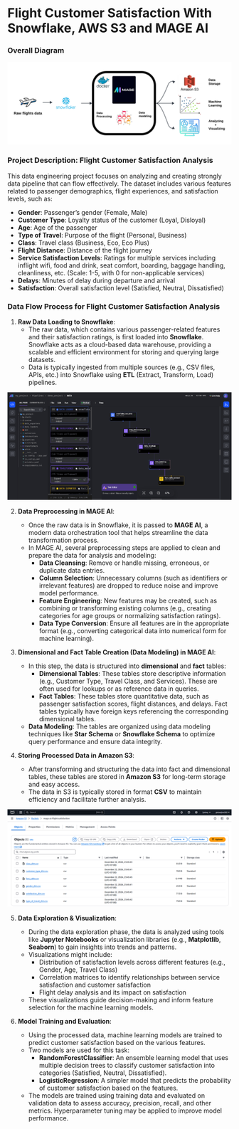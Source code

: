 # Flight Customer Satisfaction With Snowflake, AWS S3 and MAGE AI

### Overall Diagram 

![Description of the image](https://github.com/bao040/Flight_data_engineering_with_MAGE_AI/blob/master/flight_data_flow.png)


### Project Description: Flight Customer Satisfaction Analysis

This data engineering project focuses on analyzing and creating strongly data pipeline that can flow effectively. The dataset includes various features related to passenger demographics, flight experiences, and satisfaction levels, such as:

- **Gender**: Passenger’s gender (Female, Male)
- **Customer Type**: Loyalty status of the customer (Loyal, Disloyal)
- **Age**: Age of the passenger
- **Type of Travel**: Purpose of the flight (Personal, Business)
- **Class**: Travel class (Business, Eco, Eco Plus)
- **Flight Distance**: Distance of the flight journey
- **Service Satisfaction Levels**: Ratings for multiple services including inflight wifi, food and drink, seat comfort, boarding, baggage handling, cleanliness, etc. (Scale: 1-5, with 0 for non-applicable services)
- **Delays**: Minutes of delay during departure and arrival
- **Satisfaction**: Overall satisfaction level (Satisfied, Neutral, Dissatisfied)

### Data Flow Process for Flight Customer Satisfaction Analysis

1. **Raw Data Loading to Snowflake**:
   - The raw data, which contains various passenger-related features and their satisfaction ratings, is first loaded into **Snowflake**. Snowflake acts as a cloud-based data warehouse, providing a scalable and efficient environment for storing and querying large datasets.
   - Data is typically ingested from multiple sources (e.g., CSV files, APIs, etc.) into Snowflake using **ETL** (Extract, Transform, Load) pipelines.


![Description of the image](https://github.com/bao040/Flight_data_engineering_with_MAGE_AI/blob/master/mage_ui.png)


2. **Data Preprocessing in MAGE AI**:
   - Once the raw data is in Snowflake, it is passed to **MAGE AI**, a modern data orchestration tool that helps streamline the data transformation process.
   - In MAGE AI, several preprocessing steps are applied to clean and prepare the data for analysis and modeling:
     - **Data Cleansing**: Remove or handle missing, erroneous, or duplicate data entries.
     - **Column Selection**: Unnecessary columns (such as identifiers or irrelevant features) are dropped to reduce noise and improve model performance.
     - **Feature Engineering**: New features may be created, such as combining or transforming existing columns (e.g., creating categories for age groups or normalizing satisfaction ratings).
     - **Data Type Conversion**: Ensure all features are in the appropriate format (e.g., converting categorical data into numerical form for machine learning).

3. **Dimensional and Fact Table Creation (Data Modeling) in MAGE AI**:
   - In this step, the data is structured into **dimensional** and **fact** tables:
     - **Dimensional Tables**: These tables store descriptive information (e.g., Customer Type, Travel Class, and Services). These are often used for lookups or as reference data in queries.
     - **Fact Tables**: These tables store quantitative data, such as passenger satisfaction scores, flight distances, and delays. Fact tables typically have foreign keys referencing the corresponding dimensional tables.
   - **Data Modeling**: The tables are organized using data modeling techniques like **Star Schema** or **Snowflake Schema** to optimize query performance and ensure data integrity.

4. **Storing Processed Data in Amazon S3**:
   - After transforming and structuring the data into fact and dimensional tables, these tables are stored in **Amazon S3** for long-term storage and easy access.
   - The data in S3 is typically stored in format **CSV** to maintain efficiency and facilitate further analysis.
  
  ![Description of the image](https://github.com/bao040/Flight_data_engineering_with_MAGE_AI/blob/master/aws_s3_data_storage.png)
  

5. **Data Exploration & Visualization**:
   - During the data exploration phase, the data is analyzed using tools like **Jupyter Notebooks** or visualization libraries (e.g., **Matplotlib**, **Seaborn**) to gain insights into trends and patterns.
   - Visualizations might include:
     - Distribution of satisfaction levels across different features (e.g., Gender, Age, Travel Class)
     - Correlation matrices to identify relationships between service satisfaction and customer satisfaction
     - Flight delay analysis and its impact on satisfaction
   - These visualizations guide decision-making and inform feature selection for the machine learning models.

6. **Model Training and Evaluation**:
   - Using the processed data, machine learning models are trained to predict customer satisfaction based on the various features.
   - Two models are used for this task:
     - **RandomForestClassifier**: An ensemble learning model that uses multiple decision trees to classify customer satisfaction into categories (Satisfied, Neutral, Dissatisfied).
     - **LogisticRegression**: A simpler model that predicts the probability of customer satisfaction based on the features.
   - The models are trained using training data and evaluated on validation data to assess accuracy, precision, recall, and other metrics. Hyperparameter tuning may be applied to improve model performance.
